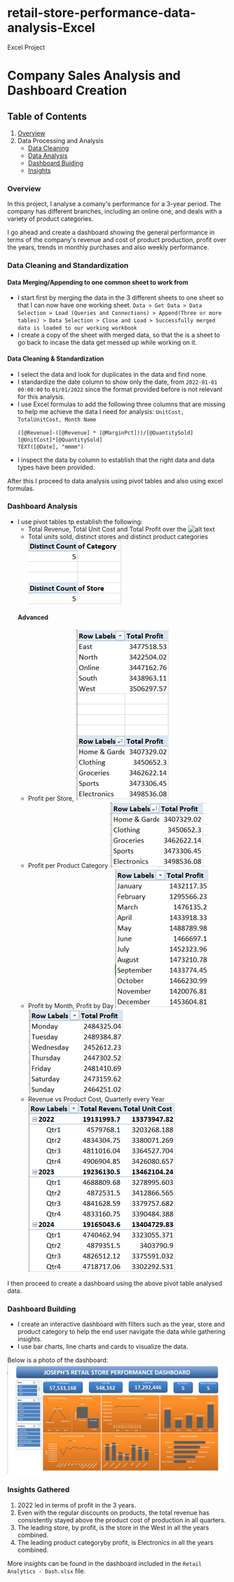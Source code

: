 # retail-store-performance-data-analysis-Excel
Excel Project

# Company Sales Analysis and Dashboard Creation
## Table of Contents
1. [Overview](#overview)
2. Data Processing and Analysis
    - [Data Cleaning](#data-cleaning-and-standardization)
    - [Data Analysis](#data-analysis)
    - [Dashboard Buiding](#dashboard-building)
    - [Insights](#insights-gathered)


### Overview
In this project, I analyse a comany's performance for a 3-year period. The company has different branches, including an online one, and deals with a variety of product categories.

I go ahead and create a dashboard showing the general performance in terms of the company's revenue and cost of product production, profit over the years, trends in monthly purchases and also weekly performance.

### Data Cleaning and Standardization
#### Data Merging/Appending to one common sheet to work from
- I start first by merging the data in the 3 different sheets to one sheet so that I can now have one working sheet. 
    `Data > Get Data > Data Selection > Load (Queries and Connections) > Append(Three or more tables) > Data Selection > Close and Load > Successfully merged data is loaded to our working workbook`
- I create a copy of the sheet with merged data, so that the is a sheet to go back to incase the data get messed up while working on it.
#### Data Cleaning & Standardization
- I select the data and look for duplicates in the data and find none.
- I standardize the date column to show only the date, from `2022-01-01 00:00:00` to `01/01/2022` since the format provided before is not relevant for this analysis.
- I use Excel formulas to add the following three columns that are missing to help me achieve the data I need for analysis: `UnitCost, TotalUnitCost, Month Name`
    ```excel
    ([@Revenue]-([@Revenue] * [@MarginPct]))/[@QuantitySold]
    [@UnitCost]*[@QuantitySold]
    TEXT([@Date], "mmmm")
    ```
- I inspect the data by column to establish that the right data and data types have been provided.

After this I proceed to data analysis using pivot tables and also using excel formulas.

### Dashboard Analysis
- I use pivot tables tp establish the following:
    - Total Revenue, Total Unit Cost and Total Profit over the 
    ![alt text](assest/image.png)
    - Total units sold, distinct stores and distinct product categories
    ![alt text](assets/image6.png)
    #### Advanced
    - Profit per Store,
    ![alt text](assets/image2.png)
    - Profit per Product Category
    ![alt text](assets/image3.png)
    - Profit by Month, Profit by Day
    ![alt text](assets/image4.png)
    ![alt text](assets/image5.png)
    - Revenue vs Product Cost, Quarterly every Year
    ![alt text](assets/image7.png)

I then proceed to create a dashboard using the above pivot table analysed data.

### Dashboard Building
- I create an interactive dashboard with filters such as the year, store and product category to help the end user navigate the data while gathering insights.
- I use bar charts, line charts and cards to visualize the data.

Below is a photo of the dashboard:
![alt text](assets/dashboard.png)

### Insights Gathered
1. 2022 led in terms of profit in the 3 years.
2. Even with the regular discounts on products, the total revenue has consistently stayed above the product cost of production in all quarters.
3. The leading store, by profit, is the store in the West in all the years combined.
4. The leading product categoryby profit, is Electronics in all the years combined.

More insights can be found in the dashboard included in the `Retail Analytics - Dash.xlsx` file.
